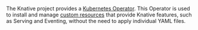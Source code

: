 <!-- Snippet used in the following topics:
- docs/serving/install/README.md
-->
The Knative project provides a [Kubernetes Operator](https://kubernetes.io/docs/concepts/extend-kubernetes/operator/). This Operator is used to install and manage [custom resources](https://kubernetes.io/docs/concepts/extend-kubernetes/api-extension/custom-resources/) that provide Knative features, such as Serving and Eventing, without the need to apply individual YAML files.
